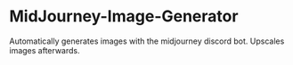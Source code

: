 # MidJourney-Image-Generator
Automatically generates images with the midjourney discord bot. Upscales images afterwards.
